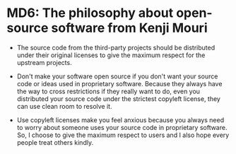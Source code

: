 ﻿# MD6: The philosophy about open-source software from Kenji Mouri

- The source code from the third-party projects should be distributed under 
  their original licenses to give the maximum respect for the upstream 
  projects.

- Don't make your software open source if you don't want your source code or
  ideas used in proprietary software. Because they always have the way to cross
  restrictions if they really want to do, even you distributed your source code
  under the strictest copyleft license, they can use clean room to resolve it.

- Use copyleft licenses make you feel anxious because you always need to worry
  about someone uses your source code in proprietary software. So, I choose to
  give the maximum respect to users and I also hope every people treat others
  kindly.
